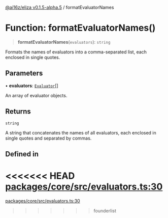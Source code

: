 [@ai16z/eliza v0.1.5-alpha.5](../index.md) / formatEvaluatorNames

# Function: formatEvaluatorNames()

> **formatEvaluatorNames**(`evaluators`): `string`

Formats the names of evaluators into a comma-separated list, each enclosed in single quotes.

## Parameters

• **evaluators**: [`Evaluator`](../interfaces/Evaluator.md)[]

An array of evaluator objects.

## Returns

`string`

A string that concatenates the names of all evaluators, each enclosed in single quotes and separated by commas.

## Defined in

<<<<<<< HEAD
[packages/core/src/evaluators.ts:30](https://github.com/ai16z/eliza/blob/main/packages/core/src/evaluators.ts#L30)
=======
[packages/core/src/evaluators.ts:30](https://github.com/konstantine25b/eliza/blob/main/packages/core/src/evaluators.ts#L30)
>>>>>>> founderlist
